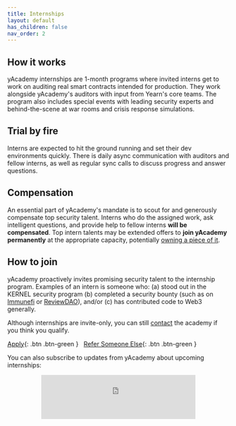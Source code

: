 ```yaml
---
title: Internships
layout: default
has_children: false
nav_order: 2
---
```




## <strong>How it works</strong>

yAcademy internships are 1-month programs where invited interns get to work on auditing real smart contracts intended for production. They work alongside yAcademy's auditors with input from Yearn's core teams. The program also includes special events with leading security experts and behind-the-scene at war rooms and crisis response simulations. 

## <strong>Trial by fire</strong>

Interns are expected to hit the ground running and set their dev environments quickly. There is daily async communication with auditors and fellow interns, as well as regular sync calls to discuss progress and answer questions. 

## <strong>Compensation</strong>

An essential part of yAcademy's mandate is to scout for and generously compensate top security talent. Interns who do the assigned work, ask intelligent questions, and provide help to fellow interns **will be compensated**. Top intern talents may be extended offers to **join yAcademy permanently** at the appropriate capacity, potentially [owning a piece of it](https://gov.yearn.finance/t/yip-53-yacademy-planting-the-seed-of-a-sustainably-secure-future-for-yearn-and-beyond/7929).

## <strong>How to join</strong>

yAcademy proactively invites promising security talent to the internship program. Examples of an intern is someone who: (a) stood out in the KERNEL security program (b) completed a security bounty (such as on [Immunefi](https://immunefi.com) or [ReviewDAO](https://dao.reviews)), and/or (c) has contributed code to Web3 generally.

Although internships are invite-only, you can still [contact](mailto:yacademy@pm.me) the academy if you think you qualify.



<span class="fs-5"> [Apply](https://docs.google.com/forms/d/e/1FAIpQLSfc5VUYOyG_cRpiRkymJOVoHluFOuiYMRONX-R7xRuvWM25Xg/viewform){: .btn .btn-green } </span> &nbsp; <span class="fs-5"> [Refer Someone Else](https://docs.google.com/forms/d/e/1FAIpQLSfc5VUYOyG_cRpiRkymJOVoHluFOuiYMRONX-R7xRuvWM25Xg/viewform){: .btn .btn-green } </span> &nbsp; 

You can also subscribe to updates from yAcademy about upcoming internships:

<center><iframe src="https://yacademy.substack.com/embed" width="350" height ="100" style="border:0px solid #EEE; background:white;" frameborder="0" scrolling="no"></iframe></center>

